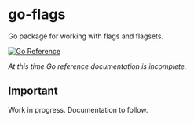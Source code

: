 # go-flags

Go package for working with flags and flagsets.

[![Go Reference](https://pkg.go.dev/badge/github.com/sfomuseum/go-flags.svg)](https://pkg.go.dev/github.com/sfomuseum/go-flags)

_At this time Go reference documentation is incomplete._

## Important

Work in progress. Documentation to follow.